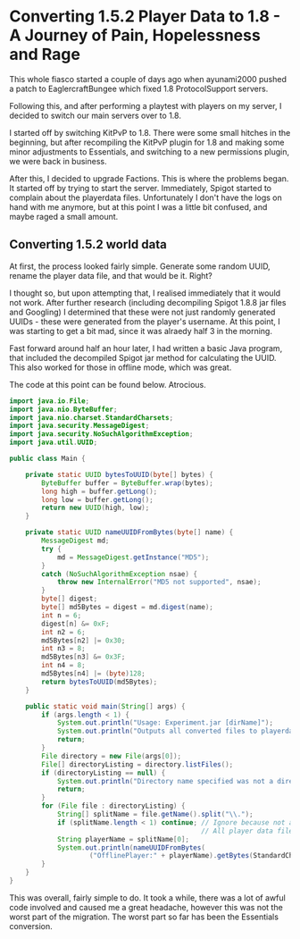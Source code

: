 # Converting 1.5.2 Player Data to 1.8 - A Journey of Pain, Hopelessness and Rage

This whole fiasco started a couple of days ago when ayunami2000 pushed a patch to EaglercraftBungee which fixed 1.8 ProtocolSupport servers.

Following this, and after performing a playtest with players on my server, I decided to switch our main servers over to 1.8.

I started off by switching KitPvP to 1.8. There were some small hitches in the beginning, but after recompiling the KitPvP plugin for 1.8 and making some minor adjustments to Essentials, and switching to a new permissions plugin, we were back in business.

After this, I decided to upgrade Factions. This is where the problems began. It started off by trying to start the server. Immediately, Spigot started to complain about the playerdata files. Unfortunately I don't have the logs on hand with me anymore, but at this point I was a little bit confused, and maybe raged a small amount.

## Converting 1.5.2 world data

At first, the process looked fairly simple. Generate some random UUID, rename the player data file, and that would be it. Right?

I thought so, but upon attempting that, I realised immediately that it would not work. After further research (including decompiling Spigot 1.8.8 jar files and Googling) I determined that these were not just randomly generated UUIDs - these were generated from the player's username. At this point, I was starting to get a bit mad, since it was alraedy half 3 in the morning.

Fast forward around half an hour later, I had written a basic Java program, that included the decompiled Spigot jar method for calculating the UUID. This also worked for those in offline mode, which was great.

The code at this point can be found below. Atrocious.

```java
import java.io.File;
import java.nio.ByteBuffer;
import java.nio.charset.StandardCharsets;
import java.security.MessageDigest;
import java.security.NoSuchAlgorithmException;
import java.util.UUID;

public class Main {

    private static UUID bytesToUUID(byte[] bytes) {
        ByteBuffer buffer = ByteBuffer.wrap(bytes);
        long high = buffer.getLong();
        long low = buffer.getLong();
        return new UUID(high, low);
    }

    private static UUID nameUUIDFromBytes(byte[] name) {
        MessageDigest md;
        try {
            md = MessageDigest.getInstance("MD5");
        }
        catch (NoSuchAlgorithmException nsae) {
            throw new InternalError("MD5 not supported", nsae);
        }
        byte[] digest;
        byte[] md5Bytes = digest = md.digest(name);
        int n = 6;
        digest[n] &= 0xF;
        int n2 = 6;
        md5Bytes[n2] |= 0x30;
        int n3 = 8;
        md5Bytes[n3] &= 0x3F;
        int n4 = 8;
        md5Bytes[n4] |= (byte)128;
        return bytesToUUID(md5Bytes);
    }

    public static void main(String[] args) {
        if (args.length < 1) {
            System.out.println("Usage: Experiment.jar [dirName]");
            System.out.println("Outputs all converted files to playerdata/");
            return;
        }
        File directory = new File(args[0]);
        File[] directoryListing = directory.listFiles();
        if (directoryListing == null) {
            System.out.println("Directory name specified was not a directory.");
            return;
        }
        for (File file : directoryListing) {
            String[] splitName = file.getName().split("\\.");
            if (splitName.length < 1) continue; // Ignore because not a valid file
                                                // All player data files end in .dat
            String playerName = splitName[0];
            System.out.println(nameUUIDFromBytes(
                    ("OfflinePlayer:" + playerName).getBytes(StandardCharsets.UTF_8)) + " (" + playerName + ")");
        }
    }
}
```

This was overall, fairly simple to do. It took a while, there was a lot of awful code involved and caused me a great headache, however this was not the worst part of the migration. The worst part so far has been the Essentials conversion.